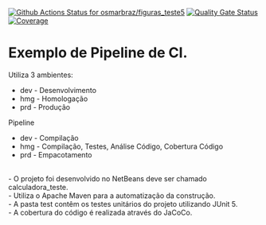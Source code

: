 [![Github Actions Status for osmarbraz/figuras_teste5](https://github.com/osmarbraz/figuras_teste5_so/workflows/Integra%C3%A7%C3%A3o%20continua%20de%20Java%20com%20Maven/badge.svg)](https://github.com/osmarbraz/figuras_teste5_so/actions) 
[![Quality Gate Status](https://sonarcloud.io/api/project_badges/measure?project=osmarbraz_figuras_teste5_so&metric=alert_status)](https://sonarcloud.io/summary/new_code?id=osmarbraz_figuras_teste5_so)
[![Coverage](https://sonarcloud.io/api/project_badges/measure?project=osmarbraz_figuras_teste5_so&metric=coverage)](https://sonarcloud.io/component_measures?id=osmarbraz_figuras_teste5_so&metric=coverage)

# Exemplo de Pipeline de CI.

Utiliza 3 ambientes:
- dev - Desenvolvimento
- hmg - Homologação
- prd - Produção

Pipeline 
- dev - Compilação 
- hmg - Compilação, Testes, Análise Código, Cobertura Código
- prd - Empacotamento

<br>
- O projeto foi desenvolvido no NetBeans deve ser chamado calculadora_teste.<br>
- Utiliza o Apache Maven para a automatização da construção.<br>
- A pasta test contêm os testes unitários do projeto utilizando JUnit 5.<br>
- A cobertura do código é realizada através do JaCoCo.<br>